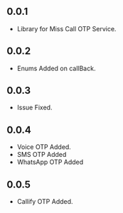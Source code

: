 ## 0.0.1

* Library for Miss Call OTP Service.

## 0.0.2
* Enums Added on callBack.

## 0.0.3
* Issue Fixed.

## 0.0.4
* Voice OTP Added.
* SMS OTP Added
* WhatsApp OTP Added

## 0.0.5
* Callify OTP Added.
